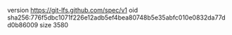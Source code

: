 version https://git-lfs.github.com/spec/v1
oid sha256:776f5dbc1071f226e12adb5ef4bea80748b5e35abfc010e0832da77dd0b86009
size 3580
